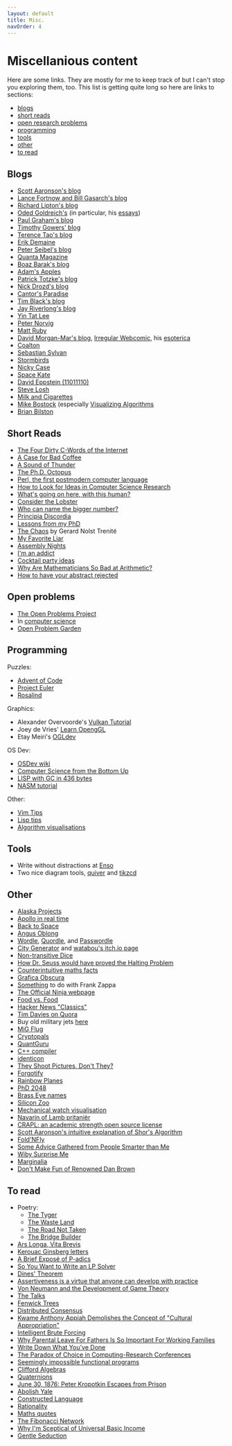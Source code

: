 ```yaml
---
layout: default
title: Misc.
navOrder: 4
---
```


# Miscellanious content

Here are some links. They are mostly for me to keep track of but I can't stop you exploring them, too. This list is getting quite long so here are links to sections:
- [blogs](#blogs)
- [short reads](#short-reads)
- [open research problems](#open-problems)
- [programming](#programming)
- [tools](#tools)
- [other](#other)
- [to read](#to-read)

## Blogs

- [Scott Aaronson's blog](https://www.scottaaronson.com/blog/)
- [Lance Fortnow and Bill Gasarch's blog](https://blog.computationalcomplexity.org/)
- [Richard Lipton's blog](https://rjlipton.wpcomstaging.com/)
- [Oded Goldreich's](https://www.wisdom.weizmann.ac.il/~oded/) (in particular, his [essays](https://www.wisdom.weizmann.ac.il/~oded/essays.html))
- [Paul Graham's blog](http://www.paulgraham.com/)
- [Timothy Gowers' blog](https://gowers.wordpress.com/)
- [Terence Tao's blog](https://terrytao.wordpress.com/)
- [Erik Demaine](http://erikdemaine.org/)
- [Peter Seibel's blog](https://gigamonkeys.com/)
- [Quanta Magazine](https://www.quantamagazine.org/)
- [Boaz Barak's blog](https://windowsontheory.org/)
- [Adam's Apples](https://adamapples.blogspot.com/)
- [Patrick Totzke's blog](https://cgi.csc.liv.ac.uk/~patrick/)
- [Nick Drozd's blog](https://nickdrozd.github.io/)
- [Cantor's Paradise](https://www.cantorsparadise.com/)
- [Tim Black's blog](http://math.uchicago.edu/~timblack/)
- [Jay Riverlong's blog](https://jayriverlong.github.io/)
- [Yin Tat Lee](https://yintat.com/)
- [Peter Norvig](http://www.norvig.com/)
- [Matt Ruby](https://mattruby.substack.com/)
- [David Morgan-Mar's blog](https://www.dangermouse.net/), [Irregular Webcomic](https://www.irregularwebcomic.net/), his [esoterica](https://www.dangermouse.net/esoteric/)
- [Coalton](https://coalton-lang.github.io/)
- [Sebastian Sylvan](https://www.sebastiansylvan.com/)
- [Stormbirds](https://stormbirds.blog/)
- [Nicky Case](https://ncase.me/)
- [Space Kate](http://spacekate.com/)
- [David Eppstein (11011110)](https://11011110.github.io/blog/)
- [Steve Losh](https://stevelosh.com/)
- [Milk and Cigarettes](https://milkandcigarettes.com/)
- [Mike Bostock](https://bost.ocks.org/mike/) (especially [Visualizing Algorithms](https://bost.ocks.org/mike/algorithms/)
- [Brian Bilston](https://brianbilston.com/)

## Short Reads

- [The Four Dirty C-Words of the Internet](https://pauljun.me/the-four-dirty-c-words-of-the-internet)
- [A Case for Bad Coffee](https://www.seriouseats.com/the-case-for-bad-coffee)
- [A Sound of Thunder](http://www.astro.sunysb.edu/fwalter/AST389/ASoundofThunder.pdf)
- [The Ph.D. Octopus](https://www.uky.edu/~eushe2/Pajares/octopus.html)
- [Perl, the first postmodern computer language](http://www.wall.org/~larry/pm.html)
- [How to Look for Ideas in Computer Science
  Research](https://medium.com/digital-diplomacy/how-to-look-for-ideas-in-computer-science-research-7a3fa6f4696f)
- [What's going on here, with this
  human?](https://grahamduncan.blog/whats-going-on-here/)
- [Consider the
  Lobster](https://genius.com/David-foster-wallace-consider-the-lobster-annotated)
- [Who can name the bigger
  number?](https://www.scottaaronson.com/writings/bignumbers.html)
- [Principia Discordia](http://www.principiadiscordia.com/book/1.php)
- [Lessons from my PhD](https://web.eecs.utk.edu/~azh/blog/lessonsfrommyphd.html)
- [The Chaos](https://ncf.idallen.com/english.html) by Gerard Nolst Trenité
- [My Favorite Liar](https://www.overcomingbias.com/2008/02/my-favorite-lia.html)
- [Assembly Nights](https://ratfactor.com/assembly-nights)
- [I'm an addict](https://tarunreddy.bearblog.dev/addict/)
- [Cocktail party ideas](https://danluu.com/cocktail-ideas/)
- [Why Are Mathematicians So Bad at Arithmetic?](https://mathwithbaddrawings.com/2017/01/11/why-are-mathematicians-so-bad-at-arithmetic/)
- [How to have your abstract rejected](https://dl.acm.org/doi/10.1145/1810926.1810928)

## Open problems

- [The Open Problems Project](https://topp.openproblem.net/)
- In [computer science](https://a3nm.net/work/research/questions/)
- [Open Problem Garden](www.openproblemgarden.org/)

## Programming

Puzzles:
- [Advent of Code](https://adventofcode.com/)
- [Project Euler](https://projecteuler.net/)
- [Rosalind](https://rosalind.info/problems/locations/)

Graphics:
- Alexander Overvoorde's [Vulkan Tutorial](https://vulkan-tutorial.com/)
- Joey de Vries' [Learn OpengGL](https://learnopengl.com/)
- Etay Meiri's [OGLdev](https://ogldev.org/)

OS Dev:
- [OSDev wiki](https://wiki.osdev.org/)
- [Computer Science from the Bottom Up](https://www.bottomupcs.com/)
- [LISP with GC in 436 bytes](https://justine.lol/sectorlisp2/)
- [NASM tutorial](https://asmtutor.com/)

Other:
- [Vim Tips](https://vimtips.strix.dev/)
- [Lisp tips](https://lisptips.com/)
- [Algorithm visualisations](https://visualgo.net/en)

## Tools

- Write without distractions at [Enso](https://write.sonnet.io/)
- Two nice diagram tools, [quiver](https://q.uiver.app/) and
  [tikzcd](https://tikzcd.yichuanshen.de/)
      
## Other

- [Alaska Projects](https://omegaprototypes.com/alaska-projects/)
- [Apollo in real time](https://apolloinrealtime.org/)
- [Back to Space](https://soi-disant.srht.site/entries/back-to-space.html)
- [Angus Oblong](https://www.angusoblong.com/)
- [Wordle](https://www.nytimes.com/games/wordle/index.html), [Quordle](https://www.quordle.com/#/), and [Passwordle](https://rsk0315.github.io/playground/passwordle.html)
- [City Generator](https://watabou.github.io/city-generator/) and [watabou's itch.io page](https://watabou.itch.io/)
- [Non-transitive Dice](https://singingbanana.com/dice/article.htm)
- [How Dr. Seuss would have proved the Halting
  Problem](https://ebiquity.umbc.edu/blogger/2008/01/19/how-dr-suess-would-prove-the-halting-problem-undecidable/)
- [Counterintuitive maths
  facts](https://axisofordinary.substack.com/p/the-most-counterintuitive-facts-in)
- [Grafica Obscura](http://graficaobscura.com/)
- [Something](http://www.arf.ru/Notes/) to do with Frank Zappa
- [The Official Ninja webpage](www.realultimatepower.net)
- [Food vs. Food](https://kale.world/)
- [Hacker News "Classics"](https://jsomers.net/hn/)
- [Tim Davies on Quora](https://www.quora.com/profile/Tim-Davies-28)
- Buy old military jets [here](https://www.everettaero.com/)
- [MiG Flug](https://migflug.com/jetflights/)
- [Cryptopals](https://cryptopals.com/)
- [QuantGuru](https://quantguru.ai/index.php/en/)
- [C++ compiler](https://stackoverflow.com/questions/5508110/why-is-this-program-erroneously-rejected-by-three-c-compilers)
- [identicon](https://github.com/identicons/wombathead.png)
- [They Shoot Pictures, Don't
  They?](https://www.theyshootpictures.com/index.htm)
- [Forgotify](https://forgotify.com/player.cfm)
- [Rainbow Planes](https://booktwo.org/notebook/rainbow-plane-002-kiev/)
- [PhD 2048](https://ymfa.github.io/phd-2048/)
- [Brass Eye names](https://www.cookdandbombd.co.uk/forums/index.php?topic=5771.0)
- [Silicon Zoo](https://micro.magnet.fsu.edu/creatures/index.html)
- [Mechanical watch visualisation](https://ciechanow.ski/mechanical-watch/)
- [Navarin of Lamb pritanièr](https://www.bbc.co.uk/food/recipes/navarin_of_lamb_58709)
- [CRAPL: an academic strength open source license](https://matt.might.net/articles/crapl/)
- [Scott Aaronson's intuitive explanation of Shor's Algorithm](https://scottaaronson.blog/?p=208)
- [Fold'NFly](https://www.foldnfly.com)
- [Some Advice Gathered from People Smarter than Me](https://sashachapin.substack.com/p/some-advice-gathered-from-people)
- [Wiby Surprise Me](https://wiby.me/surprise)
- [Marginalia](https://search.marginalia.nu/explore/random)
- [Don't Make Fun of Renowned Dan Brown](https://onehundredpages.wordpress.com/2013/06/12/dont-make-fun-of-renowned-dan-brown/)

## To read

- Poetry:
	- [The Tyger](https://www.poetryfoundation.org/poems/43687/the-tyger)
  	- [The Waste Land](https://www.poetryfoundation.org/poems/47311/the-waste-land)
  	- [The Road Not Taken](https://www.poetryfoundation.org/poems/44272/the-road-not-taken)
  	- [The Bridge Builder](https://www.poetryfoundation.org/poems/52702/the-bridge-builder)
- [Ars Longa, Vita Brevis](https://slatestarcodex.com/2017/11/09/ars-longa-vita-brevis/)
- [Kerouac Ginsberg letters](https://granta.com/kerouac-ginsberg-the-letters/)
- [A Brief Exposé of P-adics](https://tomrocksmaths.com/2021/07/02/a-brief-expose-of-p-adics/)
- [So You Want to Write an LP Solver](https://pvk.ca/Blog/2013/12/19/so-you-want-to-write-an-lp-solver/)
- [Dines' Theorem](https://www.cs.cmu.edu/~alw1/blog/dines.html)
- [Assertiveness is a virtue that anyone can develop with practice](https://psyche.co/ideas/assertiveness-is-a-virtue-that-anyone-can-develop-with-practice)
- [Von Neumann and the Development of Game Theory](https://cs.stanford.edu/people/eroberts/courses/soco/projects/1998-99/game-theory/neumann.html)
- [The Talks](https://the-talks.com/interview_tag/hollywood-icons/)
- [Fenwick Trees](https://jornhub.dev/articles/fenwick-trees/)
- [Distributed Consensus](https://www.bschaatsbergen.com/distributed-consensus)
- [Kwame Anthony Appiah Demolishes the Concept of "Cultural Appropriation"](https://stallman.org/articles/cultural-appropriation.html)
- [Intelligent Brute Forcing](https://davidkoloski.me/blog/intelligent-brute-forcing/)
- [Why Parental Leave For Fathers Is So Important For Working Families](https://www.dol.gov/sites/dolgov/files/OASP/legacy/files/PaternityBrief.pdf)
- [Write Down What You've Done](https://terrytao.wordpress.com/career-advice/write-down-what-youve-done/)
- [The Paradox of Choice in Computing-Research Conferences](https://cacm.acm.org/magazines/2021/11/256373-the-paradox-of-choice-in-computing-research-conferences/fulltext)
- [Seemingly impossible functional programs](http://math.andrej.com/2007/09/28/seemingly-impossible-functional-programs/)
- [Clifford Algebras](https://math.ucr.edu/home/baez/octonions/node6.html)
- [Quaternions](https://marctenbosch.com/quaternions/)
- [June 30, 1876: Peter Kropotkin Escapes from Prison](https://crimethinc.com/2021/12/09/june-30-1876-peter-kropotkin-escapes-from-prison-a-tale-of-derring-do-on-the-occasion-of-his-birthday)
- [Abolish Yale](https://yaledailynews.com/blog/2021/12/10/abolish-yale/)
- [Constructed Language](https://en.wikipedia.org/wiki/Constructed_language)
- [Rationality](https://stanford.edu/~alroth/rational.html)
- [Maths quotes](https://www.math.ucla.edu/%7Emason/wisdom/predrag.txt)
- [The Fibonacci Network](https://blog.jordan.matelsky.com/fib-graph/)
- [Why I'm Sceptical of Universal Basic Income](https://dynomight.net/2020/12/03/why-im-skeptical-of-UBI/)
- [Gentle Seduction](http://www.skyhunter.com/marcs/GentleSeduction.html)
